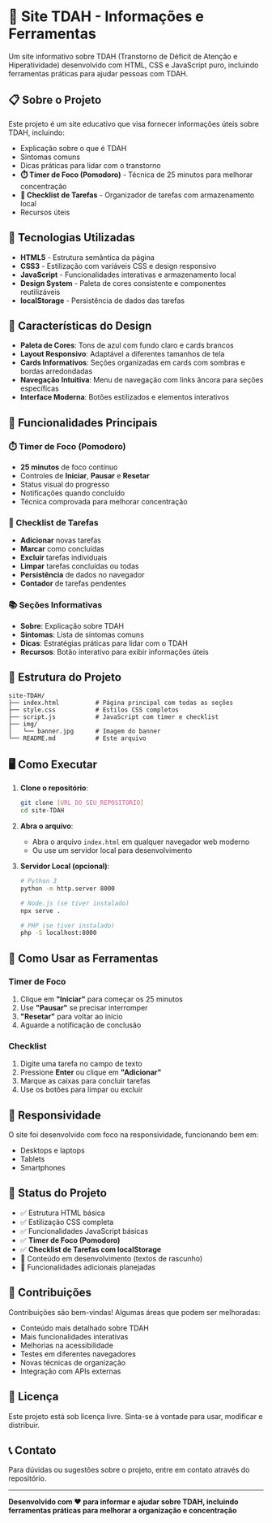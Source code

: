 # 🧠 Site TDAH - Informações e Ferramentas

Um site informativo sobre TDAH (Transtorno de Déficit de Atenção e Hiperatividade) desenvolvido com HTML, CSS e JavaScript puro, incluindo ferramentas práticas para ajudar pessoas com TDAH.

## 📋 Sobre o Projeto

Este projeto é um site educativo que visa fornecer informações úteis sobre TDAH, incluindo:
- Explicação sobre o que é TDAH
- Sintomas comuns
- Dicas práticas para lidar com o transtorno
- **⏱️ Timer de Foco (Pomodoro)** - Técnica de 25 minutos para melhorar concentração
- **📝 Checklist de Tarefas** - Organizador de tarefas com armazenamento local
- Recursos úteis

## 🚀 Tecnologias Utilizadas

- **HTML5** - Estrutura semântica da página
- **CSS3** - Estilização com variáveis CSS e design responsivo
- **JavaScript** - Funcionalidades interativas e armazenamento local
- **Design System** - Paleta de cores consistente e componentes reutilizáveis
- **localStorage** - Persistência de dados das tarefas

## 🎨 Características do Design

- **Paleta de Cores**: Tons de azul com fundo claro e cards brancos
- **Layout Responsivo**: Adaptável a diferentes tamanhos de tela
- **Cards Informativos**: Seções organizadas em cards com sombras e bordas arredondadas
- **Navegação Intuitiva**: Menu de navegação com links âncora para seções específicas
- **Interface Moderna**: Botões estilizados e elementos interativos

## 🔧 Funcionalidades Principais

### ⏱️ Timer de Foco (Pomodoro)
- **25 minutos** de foco contínuo
- Controles de **Iniciar**, **Pausar** e **Resetar**
- Status visual do progresso
- Notificações quando concluído
- Técnica comprovada para melhorar concentração

### 📝 Checklist de Tarefas
- **Adicionar** novas tarefas
- **Marcar** como concluídas
- **Excluir** tarefas individuais
- **Limpar** tarefas concluídas ou todas
- **Persistência** de dados no navegador
- **Contador** de tarefas pendentes

### 📚 Seções Informativas
- **Sobre**: Explicação sobre TDAH
- **Sintomas**: Lista de sintomas comuns
- **Dicas**: Estratégias práticas para lidar com o TDAH
- **Recursos**: Botão interativo para exibir informações úteis

## 📁 Estrutura do Projeto

```
site-TDAH/
├── index.html          # Página principal com todas as seções
├── style.css           # Estilos CSS completos
├── script.js           # JavaScript com timer e checklist
├── img/
│   └── banner.jpg      # Imagem do banner
└── README.md           # Este arquivo
```

## 🖥️ Como Executar

1. **Clone o repositório**:
   ```bash
   git clone [URL_DO_SEU_REPOSITORIO]
   cd site-TDAH
   ```

2. **Abra o arquivo**:
   - Abra o arquivo `index.html` em qualquer navegador web moderno
   - Ou use um servidor local para desenvolvimento

3. **Servidor Local (opcional)**:
   ```bash
   # Python 3
   python -m http.server 8000
   
   # Node.js (se tiver instalado)
   npx serve .
   
   # PHP (se tiver instalado)
   php -S localhost:8000
   ```

## 🎯 Como Usar as Ferramentas

### Timer de Foco
1. Clique em **"Iniciar"** para começar os 25 minutos
2. Use **"Pausar"** se precisar interromper
3. **"Resetar"** para voltar ao início
4. Aguarde a notificação de conclusão

### Checklist
1. Digite uma tarefa no campo de texto
2. Pressione **Enter** ou clique em **"Adicionar"**
3. Marque as caixas para concluir tarefas
4. Use os botões para limpar ou excluir

## 📱 Responsividade

O site foi desenvolvido com foco na responsividade, funcionando bem em:
- Desktops e laptops
- Tablets
- Smartphones

## 🚧 Status do Projeto

- ✅ Estrutura HTML básica
- ✅ Estilização CSS completa
- ✅ Funcionalidades JavaScript básicas
- ✅ **Timer de Foco (Pomodoro)**
- ✅ **Checklist de Tarefas com localStorage**
- 🔄 Conteúdo em desenvolvimento (textos de rascunho)
- 📝 Funcionalidades adicionais planejadas

## 🤝 Contribuições

Contribuições são bem-vindas! Algumas áreas que podem ser melhoradas:
- Conteúdo mais detalhado sobre TDAH
- Mais funcionalidades interativas
- Melhorias na acessibilidade
- Testes em diferentes navegadores
- Novas técnicas de organização
- Integração com APIs externas

## 📄 Licença

Este projeto está sob licença livre. Sinta-se à vontade para usar, modificar e distribuir.

## 📞 Contato

Para dúvidas ou sugestões sobre o projeto, entre em contato através do repositório.

---

**Desenvolvido com ❤️ para informar e ajudar sobre TDAH, incluindo ferramentas práticas para melhorar a organização e concentração**
